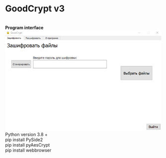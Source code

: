 # GoodCrypt v3
<img src="welcome.ico" alt="">
<br>
<b>Program interface</b>
<img src="App screen.png" alt="">
Python version 3.8 +
<br>
pip install PySide2
<br>
pip install pyAesCrypt
<br>
pip install webbrowser
<br>
